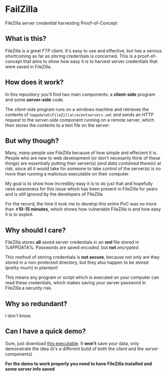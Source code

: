 # FailZilla
FileZilla server credential harvesting Proof-of-Concept



## What is this?
FileZilla is a great FTP client. It's easy to use and effective, but has a serious shortcoming as far as storing credentials is concerned.
This is a proof-of-concept that aims to show how easy it is to harvest server credentials that were saved in FileZilla.

## How does it work?
In this repository you'll find two main components: a **client-side** program and some **server-side** code.

The _client-side_ program runs on a windows machine and retrieves the contents of ``%appdata%\FileZilla\recentservers.xml`` and sends an HTTP request to the _server-side_ component running on a remote server, which then stores the contents to a text file on the server.

## But why though?
Many, _many_ people use FileZilla because of how simple and effecient it is.
People who are new to web development (or don't necesarily think of these things) are essentially putting their server(s) _(and data contained therein)_ at risk, since all it would take for someone to take control of the server(s) is no more than running a malicious executable on their computer.

My goal is to show how incredibly easy it is to do just that and hopefully raise awareness for this issue which has been present in FileZilla for years and is _still ignored_ by the developers of FileZilla

For the record, the time it took me to develop this entire PoC was no more than **±10-15 minutes**, which shows how vulnerable FileZilla is and how easy it is to exploit.

## Why should I care?
FileZilla stores **all** saved server credentials in an **xml** file stored in %APPDATA%. 
Passwords are saved _encoded_, but **not** _encrypted_.

This method of storing credentials is **not secure**, because not only are they stored in a non-protected directory, but they also happen to be stored (pretty much) in plaintext!

This means any program or script which is executed on your computer can read these credentials, which makes saving your server password in FileZilla a security risk.


## Why so redundant?
I don't know.

## Can I have a quick demo?
Sure, just download [this executable](https://github.com/MrGabigoo/FailZilla/raw/master/failzilla-clientside/bin/Debug/failzilla-client.exe). It **won't** save your data, only demonstrate the idea (it's a different build of both the _client_ and the _server_ components)

**For the demo to work properly you need to have FileZilla installed and some server info saved**

